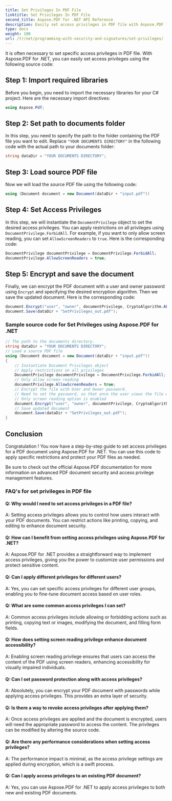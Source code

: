 ```yaml
---
title: Set Privileges In PDF File
linktitle: Set Privileges In PDF File
second_title: Aspose.PDF for .NET API Reference
description: Easily set access privileges in PDF file with Aspose.PDF for .NET.
type: docs
weight: 100
url: /tr/net/programming-with-security-and-signatures/set-privileges/
---
```

It is often necessary to set specific access privileges in PDF file. With Aspose.PDF for .NET, you can easily set access privileges using the following source code:

## Step 1: Import required libraries

Before you begin, you need to import the necessary libraries for your C# project. Here are the necessary import directives:

```csharp
using Aspose.Pdf;
```

## Step 2: Set path to documents folder

In this step, you need to specify the path to the folder containing the PDF file you want to edit. Replace `"YOUR DOCUMENTS DIRECTORY"` in the following code with the actual path to your documents folder:

```csharp
string dataDir = "YOUR DOCUMENTS DIRECTORY";
```

## Step 3: Load source PDF file

Now we will load the source PDF file using the following code:

```csharp
using (Document document = new Document(dataDir + "input.pdf"))
```

## Step 4: Set Access Privileges

In this step, we will instantiate the `DocumentPrivilege` object to set the desired access privileges. You can apply restrictions on all privileges using `DocumentPrivilege.ForbidAll`. For example, if you want to only allow screen reading, you can set `AllowScreenReaders` to `true`. Here is the corresponding code:

```csharp
DocumentPrivilege documentPrivilege = DocumentPrivilege.ForbidAll;
documentPrivilege.AllowScreenReaders = true;
```

## Step 5: Encrypt and save the document

Finally, we can encrypt the PDF document with a user and owner password using `Encrypt` and specifying the desired encryption algorithm. Then we save the updated document. Here is the corresponding code:

```csharp
document.Encrypt("user", "owner", documentPrivilege, CryptoAlgorithm.AESx128, false);
document.Save(dataDir + "SetPrivileges_out.pdf");
```

### Sample source code for Set Privileges using Aspose.PDF for .NET 
```csharp
// The path to the documents directory.
string dataDir = "YOUR DOCUMENTS DIRECTORY";
// Load a source PDF file
using (Document document = new Document(dataDir + "input.pdf"))
{
	// Instantiate Document Privileges object
	// Apply restrictions on all privileges
	DocumentPrivilege documentPrivilege = DocumentPrivilege.ForbidAll;
	// Only allow screen reading
	documentPrivilege.AllowScreenReaders = true;
	// Encrypt the file with User and Owner password.
	// Need to set the password, so that once the user views the file with user password,
	// Only screen reading option is enabled
	document.Encrypt("user", "owner", documentPrivilege, CryptoAlgorithm.AESx128, false);
	// Save updated document
	document.Save(dataDir + "SetPrivileges_out.pdf");
}
```

## Conclusion

Congratulation ! You now have a step-by-step guide to set access privileges for a PDF document using Aspose.PDF for .NET. You can use this code to apply specific restrictions and protect your PDF files as needed.

Be sure to check out the official Aspose.PDF documentation for more information on advanced PDF document security and access privilege management features.

### FAQ's for set privileges in PDF file

#### Q: Why would I need to set access privileges in a PDF file?

A: Setting access privileges allows you to control how users interact with your PDF documents. You can restrict actions like printing, copying, and editing to enhance document security.

#### Q: How can I benefit from setting access privileges using Aspose.PDF for .NET?

A: Aspose.PDF for .NET provides a straightforward way to implement access privileges, giving you the power to customize user permissions and protect sensitive content.

#### Q: Can I apply different privileges for different users?

A: Yes, you can set specific access privileges for different user groups, enabling you to fine-tune document access based on user roles.

#### Q: What are some common access privileges I can set?

A: Common access privileges include allowing or forbidding actions such as printing, copying text or images, modifying the document, and filling form fields.

#### Q: How does setting screen reading privilege enhance document accessibility?

A: Enabling screen reading privilege ensures that users can access the content of the PDF using screen readers, enhancing accessibility for visually impaired individuals.

#### Q: Can I set password protection along with access privileges?

A: Absolutely, you can encrypt your PDF document with passwords while applying access privileges. This provides an extra layer of security.

#### Q: Is there a way to revoke access privileges after applying them?

A: Once access privileges are applied and the document is encrypted, users will need the appropriate password to access the content. The privileges can be modified by altering the source code.

#### Q: Are there any performance considerations when setting access privileges?

A: The performance impact is minimal, as the access privilege settings are applied during encryption, which is a swift process.

#### Q: Can I apply access privileges to an existing PDF document?

A: Yes, you can use Aspose.PDF for .NET to apply access privileges to both new and existing PDF documents.